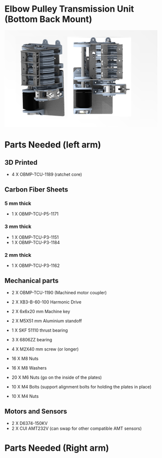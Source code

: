 # Elbow Pulley Transmission Unit (Bottom Back Mount)

<img src="https://raw.githubusercontent.com/newdexterity/Open-Biomanual-Manipulation-System/master/images/readme/obmp-btp-1600.jpg" width="800">

# Parts Needed (left arm)
## 3D Printed

* 4 X OBMP-TCU-1189 (ratchet core)

## Carbon Fiber Sheets
### 5 mm thick

* 1 X OBMP-TCU-P5-1171

### 3 mm thick

* 1 X OBMP-TCU-P3-1151
* 1 X OBMP-TCU-P3-1184
### 2 mm thick

* 1 X OBMP-TCU-P3-1162

## Mechanical parts

* 2 X OBMP-TCU-1190 (Machined motor coupler)
* 2 X XB3-B-60-100 Harmonic Drive
* 2 X 6x6x20 mm Machine key
* 2 X M5X51 mm Aluminium standoff
* 1 X SKF 51110 thrust bearing
* 3 X 6806ZZ bearing


* 4 X M2X40 mm screw (or longer)
* 16 X M8 Nuts
* 16 X M8 Washers
* 20 X M6 Nuts (go on the inside of the plates)
* 10 X M4 Bolts (support alignment bolts for holding the plates in place)
* 10 X M4 Nuts

## Motors and Sensors

* 2 X D6374-150KV
* 2 X CUI AMT232V (can swap for other compatible AMT sensors)


# Parts Needed (Right arm)
